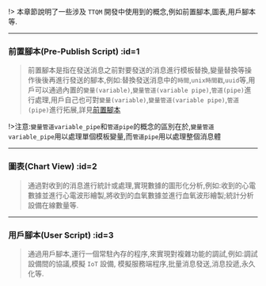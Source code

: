 !> 本章節說明了一些涉及 `TTQM` 開發中使用到的概念,例如前置腳本,圖表,用戶腳本等.

---

### 前置腳本(Pre-Publish Script) :id=1

> 前置腳本是指在發送消息之前對要發送的消息進行模板替換,變量替換等操作後後再進行發送的腳本,例如:替換發送消息中的`時間`,`unix時間戳`,`uuid`等,用戶可以通過內置的`變量(variable)`,`變量管道(variable pipe)`,`管道(pipe)`進行處理,用戶自己也可對`變量(variable)`,`變量管道(variable pipe)`,`管道(pipe)`進行拓展,詳見[前置腳本](zh-tw/pre-publish-script/default.md)

!>注意:`變量管道variable_pipe`和`管道pipe`的概念的區別在於,`變量管道variable_pipe`用以處理單個模板變量,而`管道pipe`用以處理整個消息體

---

### 圖表(Chart View) :id=2

> 通過對收到的消息進行統計或處理,實現數據的圖形化分析,例如:收到的心電數據並進行心電波形繪製,將收到的血氧數據並進行血氧波形繪製;統計分析設備在線數量等.

---

### 用戶腳本(User Script) :id=3

> 通過用戶腳本,運行一個常駐內存的程序,來實現對複雜功能的調試,例如:調試設備間的協議,模擬 `IoT` 設備, 模擬服務端程序,批量消息發送,消息投遞,永久化等.
